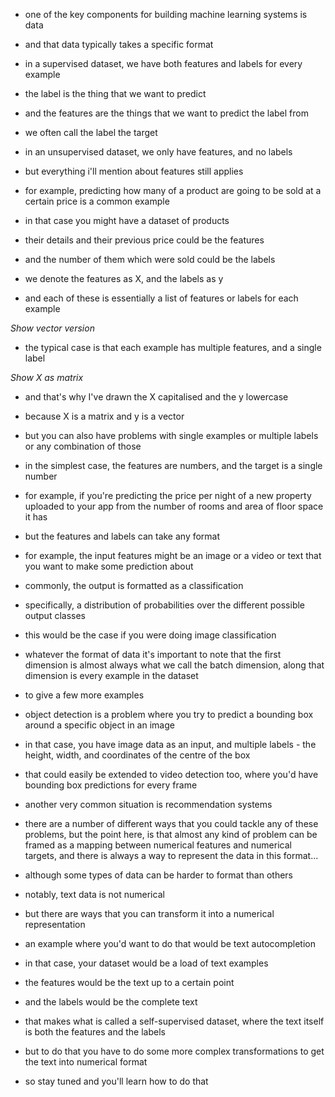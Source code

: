 - one of the key components for building machine learning systems is data
- and that data typically takes a specific format

- in a supervised dataset, we have both features and labels for every example

- the label is the thing that we want to predict
- and the features are the things that we want to predict the label from
- we often call the label the target

- in an unsupervised dataset, we only have features, and no labels
- but everything i'll mention about features still applies

- for example, predicting how many of a product are going to be sold at a certain price is a common example
- in that case you might have a dataset of products
- their details and their previous price could be the features
- and the number of them which were sold could be the labels

- we denote the features as X, and the labels as y
- and each of these is essentially a list of features or labels for each example

_Show vector version_

- the typical case is that each example has multiple features, and a single label

_Show X as matrix_

- and that's why I've drawn the X capitalised and the y lowercase
- because X is a matrix and y is a vector

- but you can also have problems with single examples or multiple labels or any combination of those

- in the simplest case, the features are numbers, and the target is a single number
- for example, if you're predicting the price per night of a new property uploaded to your app from the number of rooms and area of floor space it has
- but the features and labels can take any format
- for example, the input features might be an image or a video or text that you want to make some prediction about

- commonly, the output is formatted as a classification
- specifically, a distribution of probabilities over the different possible output classes
- this would be the case if you were doing image classification

- whatever the format of data it's important to note that the first dimension is almost always what we call the batch dimension, along that dimension is every example in the dataset

- to give a few more examples
- object detection is a problem where you try to predict a bounding box around a specific object in an image
- in that case, you have image data as an input, and multiple labels - the height, width, and coordinates of the centre of the box
- that could easily be extended to video detection too, where you'd have bounding box predictions for every frame

- another very common situation is recommendation systems

- there are a number of different ways that you could tackle any of these problems, but the point here, is that almost any kind of problem can be framed as a mapping between numerical features and numerical targets, and there is always a way to represent the data in this format...
- although some types of data can be harder to format than others

- notably, text data is not numerical
- but there are ways that you can transform it into a numerical representation
- an example where you'd want to do that would be text autocompletion
- in that case, your dataset would be a load of text examples
- the features would be the text up to a certain point
- and the labels would be the complete text
- that makes what is called a self-supervised dataset, where the text itself is both the features and the labels
- but to do that you have to do some more complex transformations to get the text into numerical format

- so stay tuned and you'll learn how to do that
<!-- 


- Before we talk about how machine learning algorithms find those relationships though, it's critical to understand the format of the data

- Depending on the problem, we can classify the data can be divided into labeled or unlabeled

  - Machine Learning systems can be classified according to the type of data they take in and the predictions they make
    - This data is composed of features and labels
    - The labels are the solutions that the system is trying to predict
    - The features are the variables we use to predict the labels
  - Let's take a look at an example using the California house dataset
  - **`[RUN THE NOTEBOOK]`**
    - We are using the sci-kit learn library to load the dataset. We will talk about sci-kit learn shortly, but for now, we will just mention that this library is a toolkit for machine learning algorithms that also contains datasets
    - One of the datasets you can load is the California housing dataset
    - This dataset has 8 features, and one label, which is the median home value in the state of California
    - It also contains 20640 samples
    - So, as mentioned earlier, this data is composed of features, which are the variables we use to predict the label
    - And the label, which is the variable we are trying to predict
    - **`[RUN THE CELL]`**
  - **`[OPEN THE NOTEBOOK AND RUN THE FIRST CELL]`**

  - If the data is unlabeled, then the system is unsupervised because it doesn't know what the correct label is
  - On the other hand, if the data is labeled, then the system is supervised because it knows what the correct label is
    - Depending on the label's data type, the system can be classified as either a regression or a classification
    - Regression is a system that predicts a continuous value
    - Whereas classification is a system that predicts a discrete value
  - Once we have our data, we can train our model to predict the labels

    - However, we need to preprocess the data to make it suitable for the model
    - One of the most common preprocessing steps is to split the data into a training set and a test set
    - This is done to make sure that the model can't get information from the test set, so everything in the training set is new for the model

  - With this in mind, let's take a look at one of the most powerful tools for machine learning: "S" "K" learn

- Sklearn is a Python library that implements many machine learning algorithms

  - Apart from ML algorithms, it also contains:
    - Toy datasets
    - Functions and methods to preprocess our data
    - Metrics to measure the performance of our models
    - It also counts with base classes that allows us to create our algorithms

- Let's see how to use this library

  - We can see that using sklearn is incredibly easy
  - In this example, I will use the California house price dataset again
  - **`[RUN THE SECOND CELL]`**
  - This dataset contains information about the median house price in California
  - The data is split into two parts:
    - The first part is the features
    - The second part is the labels
  - Some of the features we can find are median income, median house age in block group, average number of rooms, and so on.
  - **`[RUN THE THIRD CELL] sklearn.model_selection.train_test_split`**
  - As mentioned, the data is split into two sets: training and testing
  - We will see that you can, and should, split the data into another set called validation. But that is not in the scope of this video
  - Now that we have our data ready, let's initialize a simple linear regression model
  - **`[RUN THE FOURTH CELL] sklearn.linear_model.LinearRegression`**
  - Training the model with this data is trivial
  - Use the fit method from the LinearRegression class
  - And the instance we have contains now the parameters to make a prediction
  - **`[RUN THE FIFTH CELL] y_pred = lr.predict(X_test)`**
  - Now that we trained our model, let's make a prediction
  - To do so, simply use the predict method
  - And we obtain the predicted values
  - **`[RUN THE SIXTH CELL] `**
  - We need a way to measure the performance of our model
  - We can use the mean squared error, which measures the difference between the predicted and the actual values
  - So we compare the predicted values with the actual values
  - And we obtain the performance of our model
  - Right now, the number we obtain might not tell you a lot, we will eventually see how to interpret this number
  - Usually linear regression is used to get a baseline
  - We can use sklearn to train models that are better than this baseline, but we won't cover that yet

- Even though sklearn is very powerful and has a great variery of resources, it is not ready for production on its own
  - sklearn is great for testing and learning
  - However, it is not modular enough to be used in production.
  - For example, if you need to implement a pipeline in production, apart from your model, you will need to serialize it with other tools
  - Sklearn, on its own, needs to be implemented within those pipelines, and it is not ready for production until someone implements it
  - Another disadvantage is that it is not suitable to be used for Deep Learning
  - However, it is still a great tool for machine learning
  - And it is hugely used in industry due to its simplicity -->
